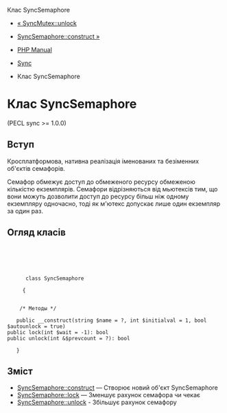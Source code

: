 Клас SyncSemaphore

-   [« SyncMutex::unlock](syncmutex.unlock.html)
    
-   [SyncSemaphore::construct »](syncsemaphore.construct.html)
    
-   [PHP Manual](index.html)
    
-   [Sync](book.sync.html)
    
-   Клас SyncSemaphore
    

# Клас SyncSemaphore

(PECL sync >= 1.0.0)

## Вступ

Кросплатформова, нативна реалізація іменованих та безіменних об'єктів семафорів.

Семафор обмежує доступ до обмеженого ресурсу обмеженою кількістю екземплярів. Семафори відрізняються від мьютексів тим, що вони можуть дозволити доступ до ресурсу більш ніж одному екземпляру одночасно, тоді як м'ютекс допускає лише один екземпляр за один раз.

## Огляд класів

```classsynopsis



    
     
      class SyncSemaphore
     
     {


    /* Методы */
    
   public __construct(string $name = ?, int $initialval = 1, bool $autounlock = true)
public lock(int $wait = -1): bool
public unlock(int &$prevcount = ?): bool

   }
```

## Зміст

-   [SyncSemaphore::construct](syncsemaphore.construct.html) — Створює новий об'єкт SyncSemaphore
-   [SyncSemaphore::lock](syncsemaphore.lock.html) — Зменшує рахунок семафора чи чекає
-   [SyncSemaphore::unlock](syncsemaphore.unlock.html) - Збільшує рахунок семафору